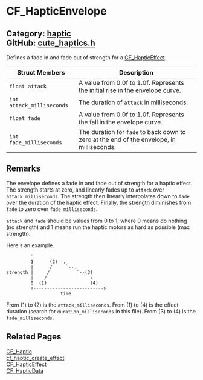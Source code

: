 [](../header.md ':include')

# CF_HapticEnvelope

Category: [haptic](https://github.com/RandyGaul/cute_framework/blob/master/docs/api_reference?id=haptic)  
GitHub: [cute_haptics.h](https://github.com/RandyGaul/cute_framework/blob/master/include/cute_haptics.h)  
---

Defines a fade in and fade out of strength for a [CF_HapticEffect](https://github.com/RandyGaul/cute_framework/blob/master/docs/haptic/cf_hapticeffect.md).

Struct Members | Description
--- | ---
`float attack` | A value from 0.0f to 1.0f. Represents the initial rise in the envelope curve.
`int attack_milliseconds` | The duration of `attack` in milliseconds.
`float fade` | A value from 0.0f to 1.0f. Represents the fall in the envelope curve.
`int fade_milliseconds` | The duration for `fade` to back down to zero at the end of the envelope, in milliseconds.

## Remarks

The envelope defines a fade in and fade out of strength for a haptic effect. The strength
starts at zero, and linearly fades up to `attack` over `attack_milliseconds`. The strength
then linearly interpolates down to `fade` over the duration of the haptic effect. Finally, the
strength diminishes from `fade` to zero over `fade milliseconds`.

`attack` and `fade` should be values from 0 to 1, where 0 means do nothing (no strength) and
1 means run the haptic motors as hard as possible (max strength).

Here's an example.

```
         ^
         1      (2)--.
         |      /     `--.
strength |     /          `--(3)
         |    /                \
         0  (1)                (4)
         +-------------------------->
                    time
```

From (1) to (2) is the `attack_milliseconds`.
From (1) to (4) is the effect duration (search for `duration_milliseconds` in this file).
From (3) to (4) is the `fade_milliseconds`.

## Related Pages

[CF_Haptic](https://github.com/RandyGaul/cute_framework/blob/master/docs/haptic/cf_haptic.md)  
[cf_haptic_create_effect](https://github.com/RandyGaul/cute_framework/blob/master/docs/haptic/cf_haptic_create_effect.md)  
[CF_HapticEffect](https://github.com/RandyGaul/cute_framework/blob/master/docs/haptic/cf_hapticeffect.md)  
[CF_HapticData](https://github.com/RandyGaul/cute_framework/blob/master/docs/haptic/cf_hapticdata.md)  
